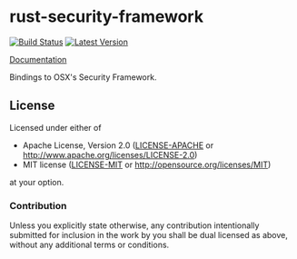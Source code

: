 # rust-security-framework

[![Build Status](https://travis-ci.org/sfackler/rust-security-framework.svg?branch=master)](https://travis-ci.org/sfackler/rust-security-framework) [![Latest Version](https://img.shields.io/crates/v/security-framework.svg)](https://crates.io/crates/security-framework)

[Documentation](https://sfackler.github.io/rust-security-framework/doc/v0.1.2/security_framework)

Bindings to OSX's Security Framework.

## License

Licensed under either of
 * Apache License, Version 2.0 ([LICENSE-APACHE](LICENSE-APACHE) or http://www.apache.org/licenses/LICENSE-2.0)
 * MIT license ([LICENSE-MIT](LICENSE-MIT) or http://opensource.org/licenses/MIT)

at your option.

### Contribution

Unless you explicitly state otherwise, any contribution intentionally submitted
for inclusion in the work by you shall be dual licensed as above, without any
additional terms or conditions.

